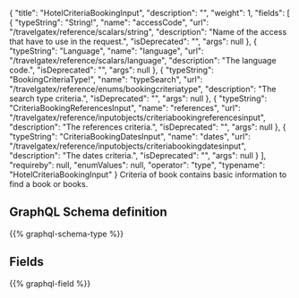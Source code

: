 {
  "title": "HotelCriteriaBookingInput",
  "description": "",
  "weight": 1,
  "fields": [
    {
      "typeString": "String!",
      "name": "accessCode",
      "url": "/travelgatex/reference/scalars/string",
      "description": "Name of the access that have to use in the request.",
      "isDeprecated": "",
      "args": null
    },
    {
      "typeString": "Language",
      "name": "language",
      "url": "/travelgatex/reference/scalars/language",
      "description": "The language code.",
      "isDeprecated": "",
      "args": null
    },
    {
      "typeString": "BookingCriteriaType!",
      "name": "typeSearch",
      "url": "/travelgatex/reference/enums/bookingcriteriatype",
      "description": "The search type criteria.",
      "isDeprecated": "",
      "args": null
    },
    {
      "typeString": "CriteriaBookingReferencesInput",
      "name": "references",
      "url": "/travelgatex/reference/inputobjects/criteriabookingreferencesinput",
      "description": "The references criteria.",
      "isDeprecated": "",
      "args": null
    },
    {
      "typeString": "CriteriaBookingDatesInput",
      "name": "dates",
      "url": "/travelgatex/reference/inputobjects/criteriabookingdatesinput",
      "description": "The dates criteria.",
      "isDeprecated": "",
      "args": null
    }
  ],
  "requireby": null,
  "enumValues": null,
  "operator": "type",
  "typename": "HotelCriteriaBookingInput"
}
Criteria of book contains basic information to find a book or books.
## GraphQL Schema definition

{{% graphql-schema-type %}}

## Fields

{{% graphql-field %}}
